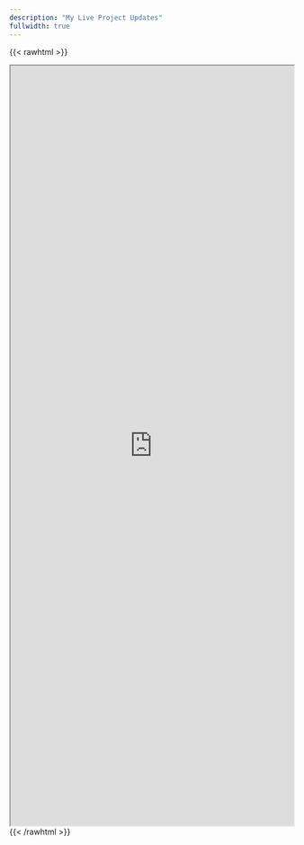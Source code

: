 ```yaml
---
description: "My Live Project Updates"
fullwidth: true
---
```


{{< rawhtml >}}
<style>
  iframe {
    width: 1px;
    min-width: 100%;
    height: 1350px;
  }
</style>
<iframe id="iframe" src="https://krishnakumart.super.site" ></iframe>
{{< /rawhtml >}}